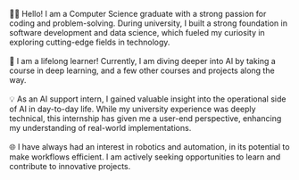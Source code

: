 👩‍💻 Hello! I am a Computer Science graduate with a strong passion for coding and problem-solving. During university, I built a strong foundation in software development and data science, which fueled my curiosity in exploring cutting-edge fields in technology.
<br><br>
🌱 I am a lifelong learner! Currently, I am diving deeper into AI by taking a course in deep learning, and a few other courses and projects along the way. 
<br><br>
💡 As an AI support intern, I gained valuable insight into the operational side of AI in day-to-day life. While my university experience was deeply technical, this internship has given me a user-end perspective, enhancing my understanding of real-world implementations.
<br><br>
🌐 I have always had an interest in robotics and automation, in its potential to make workflows efficient. I am actively seeking opportunities to learn and contribute to innovative projects.
